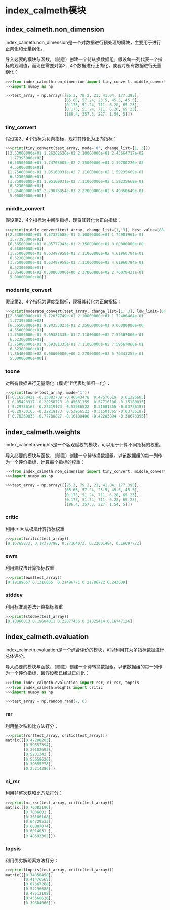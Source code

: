 # index_calmeth模块

## index_calmeth.non_dimension
index_calmeth.non_dimension是一个对数据进行预处理的模块，主要用于进行正向化和无量纲化。

导入必要的模块与函数，（随意）创建一个待转换数据组。假设每一列代表一个指标的观测值，而现在需要对第2、4个数据进行正向化，或者对所有数据进行无量纲化：
```python
>>>from index_calmeth.non_dimension import tiny_convert, middle_convert, moderate_convert, toone
>>>import numpy as np

>>>test_array = np.array([[25.3, 79.2, 21, 41.04, 177.395], 
                          [65.65, 57.24, 23.5, 45.5, 45.5], 
                          [0.175, 51.24, 711, 6.28, 65.23], 
                          [0.175, 51.24, 711, 6.28, 65.23], 
                          [186.4, 357.3, 227, 1.54, 5]])
```

### tiny_convert
假设第2、4个指标为负向指标，现将其转化为正向指标：
```python
>>>print(tiny_convert(test_array, mode='0', change_list=[1, 3]))
[[2.53000000e+01 1.26262626e-02 2.10000000e+01 2.43664717e-02
  1.77395000e+02]
 [6.56500000e+01 1.74703005e-02 2.35000000e+01 2.19780220e-02
  4.55000000e+01]
 [1.75000000e-01 1.95160031e-02 7.11000000e+02 1.59235669e-01
  6.52300000e+01]
 [1.75000000e-01 1.95160031e-02 7.11000000e+02 1.59235669e-01
  6.52300000e+01]
 [1.86400000e+02 2.79876854e-03 2.27000000e+02 6.49350649e-01
  5.00000000e+00]]
```

### middle_convert
假设第2、4个指标为中间型指标，现将其转化为正向指标：
```python
>>>print(middle_convert(test_array, change_list=[1, 3], best_value=[88, 20]))
[[2.53000000e+01 9.67322688e-01 2.10000000e+01 1.74901961e-01
  1.77395000e+02]
 [6.56500000e+01 8.85777943e-01 2.35000000e+01 0.00000000e+00
  4.55000000e+01]
 [1.75000000e-01 8.63497958e-01 7.11000000e+02 4.61960784e-01
  6.52300000e+01]
 [1.75000000e-01 8.63497958e-01 7.11000000e+02 4.61960784e-01
  6.52300000e+01]
 [1.86400000e+02 0.00000000e+00 2.27000000e+02 2.76078431e-01
  5.00000000e+00]]
```

### moderate_convert
假设第2、4个指标为适度型指标，现将其转化为正向指标：
```python
>>>print(moderate_convert(test_array, change_list=[1, 3], low_limit=[60, 12.5], high_limit=[71.2, 19.63]))
[[2.53000000e+01 9.72037749e-01 2.10000000e+01 1.72400464e-01
  1.77395000e+02]
 [6.56500000e+01 9.90353023e-01 2.35000000e+01 0.00000000e+00
  4.55000000e+01]
 [1.75000000e-01 9.69381335e-01 7.11000000e+02 7.59567066e-01
  6.52300000e+01]
 [1.75000000e-01 9.69381335e-01 7.11000000e+02 7.59567066e-01
  6.52300000e+01]
 [1.86400000e+02 0.00000000e+00 2.27000000e+02 5.76343255e-01
  5.00000000e+00]]
```

### toone
对所有数据进行无量纲化（模式”1“代表均值归一化）：
```python
>>>print(toone(test_array, mode='1'))
[[-0.16238421 -0.13083709 -0.46043478  0.47570519  0.61326605]
 [ 0.05428917 -0.20258773 -0.45681159  0.57716106 -0.15180835]
 [-0.29730165 -0.22219173  0.53956522 -0.31501365 -0.03736187]
 [-0.29730165 -0.22219173  0.53956522 -0.31501365 -0.03736187]
 [ 0.70269835  0.77780827 -0.16188406 -0.42283894 -0.38673395]]
```


## index_calmeth.weights
index_calmeth.weights是一个客观赋权的模块，可以用于计算不同指标的权重。

导入必要的模块与函数，（随意）创建一个待转换数据组。以该数据组的每一列作为一个评价指标，计算每个指标的权重：
```python
>>>from index_calmeth.non_dimension import tiny_convert, middle_convert, moderate_convert, toone
>>>import numpy as np

>>>test_array = np.array([[25.3, 79.2, 21, 41.04, 177.395], 
                          [65.65, 57.24, 23.5, 45.5, 45.5], 
                          [0.175, 51.24, 711, 6.28, 65.23], 
                          [0.175, 51.24, 711, 6.28, 65.23], 
                          [186.4, 357.3, 227, 1.54, 5]])
```

### critic
利用critic赋权法计算指标权重
```python
>>>print(critic(test_array))
[0.16765873, 0.17370798, 0.27164073, 0.22001484, 0.16697772]
```

### ewm
利用熵权法计算指标权重
```python
>>>print(ewm(test_array))
[0.19189057 0.1316655  0.21496771 0.21786722 0.243609]
```

### stddev
利用标准离差法计算指标权重
```python
>>>print(stddev(test_array))
[0.18866013 0.19684011 0.22877436 0.21825414 0.16747126]
```

## index_calmeth.evaluation
index_calmeth.evaluation是一个综合评价的模块，可以利用其为多指标数据进行总体评分。

导入必要的模块与函数，（随意）创建一个待转换数据组。以该数据组的每一列作为一个评价指标，且假设都已经过正向化：
```python
>>>from index_calmeth.evaluation import rsr, ni_rsr, topsis
>>>from index_calmeth.weights import critic
>>>import numpy as np

>>>test_array = np.random.rand(7, 6)
```

### rsr
利用整次秩和比方法打分：
```python
>>>print(rsr(test_array, critic(test_array)))
matrix([[0.47298203],
        [0.59557394],
        [0.20102693],
        [0.5231342 ],
        [0.55658626],
        [0.39855278],
        [0.25214386]])
```

### ni_rsr
利用非整次秩和比方法打分：
```python
>>>print(ni_rsr(test_array, critic(test_array)))
matrix([[0.76082196],
        [0.7836682 ],
        [0.36186168],
        [0.64729533],
        [0.68807074],
        [0.6014031 ],
        [0.48593302]])
```

### topsis
利用优劣解距离方法打分：
```python
>>>print(topsis(test_array, critic(test_array)))
matrix([[0.74850458],
        [0.41476565],
        [0.07367268],
        [0.54296688],
        [0.48512108],
        [0.45568626],
        [0.39804066]])
```